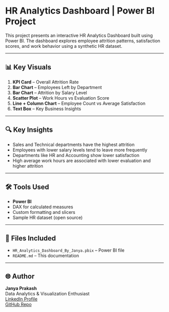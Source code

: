 # HR Analytics Dashboard | Power BI Project

This project presents an interactive HR Analytics Dashboard built using Power BI. The dashboard explores employee attrition patterns, satisfaction scores, and work behavior using a synthetic HR dataset.

---

## 📊 Key Visuals

1. **KPI Card** – Overall Attrition Rate  
2. **Bar Chart** – Employees Left by Department  
3. **Bar Chart** – Attrition by Salary Level  
4. **Scatter Plot** – Work Hours vs Evaluation Score  
5. **Line + Column Chart** – Employee Count vs Average Satisfaction  
6. **Text Box** – Key Business Insights

---

## 🔍 Key Insights

- Sales and Technical departments have the highest attrition  
- Employees with lower salary levels tend to leave more frequently  
- Departments like HR and Accounting show lower satisfaction  
- High average work hours are associated with lower evaluation and higher attrition

---

## 🛠️ Tools Used

- **Power BI**
- DAX for calculated measures
- Custom formatting and slicers
- Sample HR dataset (open source)

---

## 📁 Files Included

- `HR_Analytics_Dashboard_By_Janya.pbix` – Power BI file
- `README.md` – This documentation

---

## 🌐 Author

**Janya Prakash**  
Data Analytics & Visualization Enthusiast  
[LinkedIn Profile](https://www.linkedin.com/in/janya-prakash/)  
[GitHub Repo](https://github.com/Janya-prakash/hr-analytics-dashboard)
